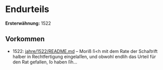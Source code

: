 # Endurteils

**Ersterwähnung:** 1522

## Vorkommen
- 1522: [jahre/1522/README.md](../jahre/1522/README.md) – Moriß ſi<h mit dem Rate
der Schaſtrift halber in Rechtfertigung eingelaſſen, und
obwohl endlih das Urteil für den Rat gefallen, ſo
haben ſih...
